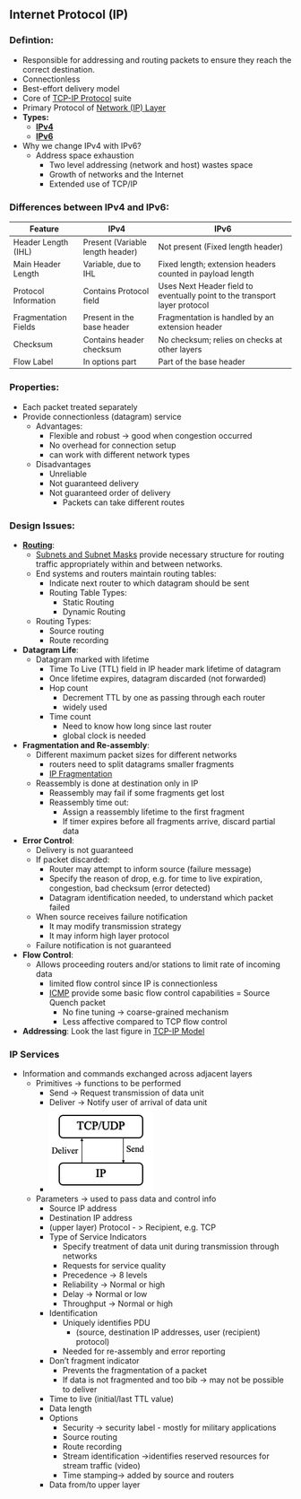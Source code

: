 ## Internet Protocol (IP)
### Defintion:
- Responsible for addressing and routing packets to ensure they reach the correct destination.
- Connectionless 
- Best-effort delivery model
- Core of [TCP-IP Protocol](TCP-IP%20Protocol.md) suite
- Primary Protocol of [Network (IP) Layer](Network%20(IP)%20Layer.md)
- **Types:**
	- **[IPv4](IPv4.md)**
	- **[IPv6](IPv6.md)** 
- Why we change IPv4 with IPv6?
	- Address space exhaustion
		- Two level addressing (network and host) wastes space
		- Growth of networks and the Internet
		- Extended use of TCP/IP
### Differences between IPv4 and IPv6:
| Feature | IPv4 | IPv6 |
|---------|------|------|
| Header Length (IHL) | Present (Variable length header) | Not present (Fixed length header) |
| Main Header Length | Variable, due to IHL | Fixed length; extension headers counted in payload length |
| Protocol Information | Contains Protocol field | Uses Next Header field to eventually point to the transport layer protocol |
| Fragmentation Fields | Present in the base header | Fragmentation is handled by an extension header |
| Checksum | Contains header checksum | No checksum; relies on checks at other layers |
| Flow Label | In options part | Part of the base header |
### Properties:
- Each packet treated separately 
- Provide connectionless (datagram) service
	- Advantages:
		- Flexible and robust -> good when congestion occurred
		- No overhead for connection setup
		- can work with different network types
	- Disadvantages
		- Unreliable
		- Not guaranteed delivery
		- Not guaranteed order of delivery
			- Packets can take different routes
### Design Issues:
- **[Routing](Routing.md)**:
	- [Subnets and Subnet Masks](Subnets%20and%20Subnet%20Masks.md) provide necessary structure for routing traffic appropriately within and between networks.
	- End systems and routers maintain routing tables:
		- Indicate next router to which datagram should be sent
		- Routing Table Types:
			- Static Routing
			- Dynamic Routing
	- Routing Types:
		- Source routing
		- Route recording
- **Datagram Life**:
	- Datagram marked with lifetime
		- Time To Live (TTL) field in IP header mark lifetime of datagram
		- Once lifetime expires, datagram discarded (not forwarded)
		- Hop count
			- Decrement TTL by one as passing through each router
			- widely used
		- Time count
			- Need to know how long since last router
			- global clock is needed
- **Fragmentation and Re-assembly**:
	- Different maximum packet sizes for different networks
		- routers need to split datagrams smaller fragments
		- [IP Fragmentation](IP%20Fragmentation.md)
	- Reassembly is done at destination only in IP 
		- Reassembly may fail if some fragments get lost
		- Reassembly time out:
			- Assign a reassembly lifetime to the first fragment
			- If timer expires before all fragments arrive, discard partial data
- **Error Control**:
	- Delivery is not guaranteed
	- If packet discarded:
		- Router may attempt to inform source (failure message)
		- Specify the reason of drop, e.g. for time to live expiration, congestion, bad checksum (error detected)
		- Datagram identification needed, to understand which packet failed
	- When source receives failure notification
		- It may modify transmission strategy
		- It may inform high layer protocol
	- Failure notification is not guaranteed
- **Flow Control**:
	- Allows proceeding routers and/or stations to limit rate of incoming data
		- limited flow control since IP is connectionless
		- [ICMP](ICMP.md) provide some basic flow control capabilities = Source Quench packet
			- No fine tuning -> coarse-grained mechanism
			- Less affective compared to TCP flow control
- **Addressing**: Look the last figure in [TCP-IP Model](TCP-IP%20Model.md)
### IP Services
- Information and commands exchanged across adjacent layers
	- Primitives -> functions to be performed
		- Send -> Request transmission of data unit
		- Deliver -> Notify user of arrival of data unit
		- ![IPService](Attachments/IPService.png)
	- Parameters -> used to pass data and control info
		- Source IP address
		- Destination IP address
		- (upper layer) Protocol - > Recipient, e.g. TCP
		- Type of Service Indicators
			- Specify treatment of data unit during transmission through networks
			- Requests for service quality
			- Precedence -> 8 levels
			- Reliability -> Normal or high
			- Delay -> Normal or low 
			- Throughput -> Normal or high
		- Identification
			- Uniquely identifies PDU 
				- (source, destination IP addresses, user (recipient) protocol)
			- Needed for re-assembly and error reporting
		- Don’t fragment indicator
			- Prevents the fragmentation of a packet
			- If data is not fragmented and too bib -> may not be possible to deliver
		- Time to live (initial/last TTL value)
		- Data length
		- Options
			- Security -> security label - mostly for military applications
			- Source routing
			- Route recording
			- Stream identification ->identifies reserved resources for stream traffic (video)
			- Time stamping-> added by source and routers
		- Data from/to upper layer